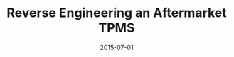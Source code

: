 ---
title: "Reverse Engineering an Aftermarket TPMS"
collection: talks
type: "Talk"
permalink: /talks/2015-07-talk-geekpwn
venue: "GeekPwn 2015 Open Course"
date: 2015-07-01
location: "Shanghai, China"
---